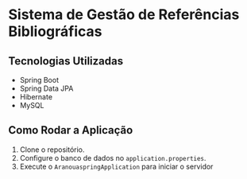 # Sistema de Gestão de Referências Bibliográficas

## Tecnologias Utilizadas
- Spring Boot
- Spring Data JPA
- Hibernate
- MySQL

## Como Rodar a Aplicação

1. Clone o repositório.
2. Configure o banco de dados no `application.properties`.
3. Execute o `AranouaspringApplication` para iniciar o servidor